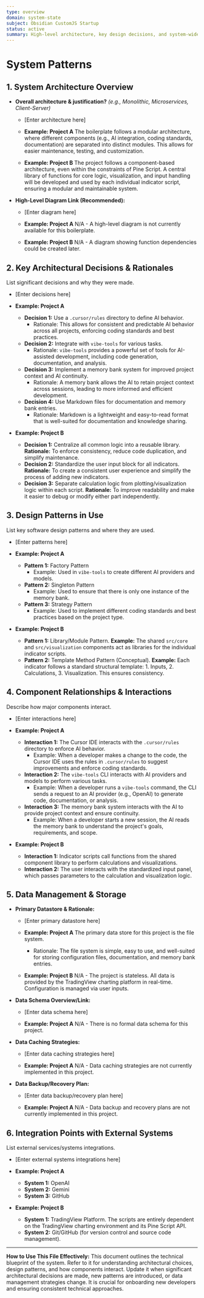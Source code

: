 ```yaml
---
type: overview
domain: system-state
subject: Obsidian CustomJS Startup
status: active
summary: High-level architecture, key design decisions, and system-wide patterns.
---
```

# System Patterns

## 1. System Architecture Overview

*   **Overall architecture & justification?** *(e.g., Monolithic, Microservices, Client-Server)*

    * [Enter architecture here]

    *   **Example: Project A** The boilerplate follows a modular architecture, where different components (e.g., AI integration, coding standards, documentation) are separated into distinct modules. This allows for easier maintenance, testing, and customization.
    *   **Example: Project B** The project follows a component-based architecture, even within the constraints of Pine Script. A central library of functions for core logic, visualization, and input handling will be developed and used by each individual indicator script, ensuring a modular and maintainable system.

*   **High-Level Diagram Link (Recommended):**

    * [Enter diagram here]

    *   **Example: Project A** N/A - A high-level diagram is not currently available for this boilerplate.
    *   **Example: Project B** N/A - A diagram showing function dependencies could be created later.

## 2. Key Architectural Decisions & Rationales

List significant decisions and why they were made.

* [Enter decisions here]

*   **Example: Project A**
    *   **Decision 1:** Use a `.cursor/rules` directory to define AI behavior.
        *   Rationale: This allows for consistent and predictable AI behavior across all projects, enforcing coding standards and best practices.
    *   **Decision 2:** Integrate with `vibe-tools` for various tasks.
        *   Rationale: `vibe-tools` provides a powerful set of tools for AI-assisted development, including code generation, documentation, and analysis.
    *   **Decision 3:** Implement a memory bank system for improved project context and AI continuity.
        *   Rationale: A memory bank allows the AI to retain project context across sessions, leading to more informed and efficient development.
    *   **Decision 4:** Use Markdown files for documentation and memory bank entries.
        *   Rationale: Markdown is a lightweight and easy-to-read format that is well-suited for documentation and knowledge sharing.
*   **Example: Project B**
    *   **Decision 1:** Centralize all common logic into a reusable library. **Rationale:** To enforce consistency, reduce code duplication, and simplify maintenance.
    *   **Decision 2:** Standardize the user input block for all indicators. **Rationale:** To create a consistent user experience and simplify the process of adding new indicators.
    *   **Decision 3:** Separate calculation logic from plotting/visualization logic within each script. **Rationale:** To improve readability and make it easier to debug or modify either part independently.

## 3. Design Patterns in Use

List key software design patterns and where they are used.

* [Enter patterns here]

*   **Example: Project A**
    *   **Pattern 1:** Factory Pattern
        *   Example: Used in `vibe-tools` to create different AI providers and models.
    *   **Pattern 2:** Singleton Pattern
        *   Example: Used to ensure that there is only one instance of the memory bank.
    *   **Pattern 3:** Strategy Pattern
        *   Example: Used to implement different coding standards and best practices based on the project type.
*   **Example: Project B**
    *   **Pattern 1:** Library/Module Pattern. **Example:** The shared `src/core` and `src/visualization` components act as libraries for the individual indicator scripts.
    *   **Pattern 2:** Template Method Pattern (Conceptual). **Example:** Each indicator follows a standard structural template: 1. Inputs, 2. Calculations, 3. Visualization. This ensures consistency.

## 4. Component Relationships & Interactions

Describe how major components interact.

* [Enter interactions here]

*   **Example: Project A**
    *   **Interaction 1:** The Cursor IDE interacts with the `.cursor/rules` directory to enforce AI behavior.
        *   Example: When a developer makes a change to the code, the Cursor IDE uses the rules in `.cursor/rules` to suggest improvements and enforce coding standards.
    *   **Interaction 2:** The `vibe-tools` CLI interacts with AI providers and models to perform various tasks.
        *   Example: When a developer runs a `vibe-tools` command, the CLI sends a request to an AI provider (e.g., OpenAI) to generate code, documentation, or analysis.
    *   **Interaction 3:** The memory bank system interacts with the AI to provide project context and ensure continuity.
        *   Example: When a developer starts a new session, the AI reads the memory bank to understand the project's goals, requirements, and scope.
*   **Example: Project B**
    *   **Interaction 1:** Indicator scripts call functions from the shared component library to perform calculations and visualizations.
    *   **Interaction 2:** The user interacts with the standardized input panel, which passes parameters to the calculation and visualization logic.

## 5. Data Management & Storage

*   **Primary Datastore & Rationale:**

    * [Enter primary datastore here]

    *   **Example: Project A** The primary data store for this project is the file system.
        *   Rationale: The file system is simple, easy to use, and well-suited for storing configuration files, documentation, and memory bank entries.
    *   **Example: Project B** N/A - The project is stateless. All data is provided by the TradingView charting platform in real-time. Configuration is managed via user inputs.

*   **Data Schema Overview/Link:**

    * [Enter data schema here]

    *   **Example: Project A** N/A - There is no formal data schema for this project.

*   **Data Caching Strategies:**

    * [Enter data caching strategies here]

    *   **Example: Project A** N/A - Data caching strategies are not currently implemented in this project.

*   **Data Backup/Recovery Plan:**

    * [Enter data backup/recovery plan here]

    *   **Example: Project A** N/A - Data backup and recovery plans are not currently implemented in this project.

## 6. Integration Points with External Systems

List external services/systems integrations.

* [Enter external systems integrations here]

*   **Example: Project A**
    *   **System 1:** OpenAI
    *   **System 2:** Gemini
    *   **System 3:** GitHub
*   **Example: Project B**
    *   **System 1:** TradingView Platform. The scripts are entirely dependent on the TradingView charting environment and its Pine Script API.
    *   **System 2:** Git/GitHub (for version control and source code management).

---
**How to Use This File Effectively:**
This document outlines the technical blueprint of the system. Refer to it for understanding architectural choices, design patterns, and how components interact. Update it when significant architectural decisions are made, new patterns are introduced, or data management strategies change. It is crucial for onboarding new developers and ensuring consistent technical approaches.
